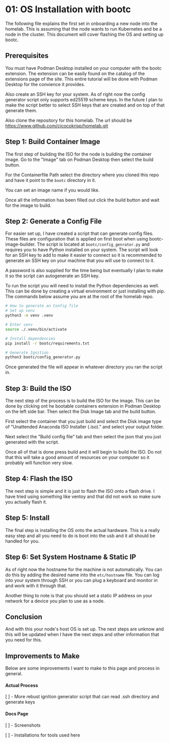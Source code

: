 # 01: OS Installation with bootc

The following file explains the first set in onboarding a new node into the homelab. This is assuming that the node wants to run Kubernetes and be a node in the cluster. This document will cover flashing the OS and setting up bootc.

## Prerequisites

You must have Podman Desktop installed on your computer with the bootc extension. The extension can be easily found on the catalog of the extensions page of the site. This entire tutorial will be done with Podman Desktop for the convience it provides.  

Also create an SSH key for your system. As of right now the config generator script only supports ed25519 scheme keys. In the future I plan to make the script better to select SSH keys that are created and on top of that generate them. 

Also clone the repository for this homelab. The url should be https://www.github.com/cjcocokrisp/homelab.git

## Step 1: Build Container Image

The first step of building the ISO for the node is building the container image. Go to the "Image" tab on Podman Desktop then select the build button.

For the Containerfile Path select the directory where you cloned this repo and have it point to the `bootc` directory in it. 

You can set an image name if you would like.

Once all the information has been filled out click the build button and wait for the image to build. 

## Step 2: Generate a Config File

For easier set up, I have created a script that can generate config files. These files are configuration that is applied on first boot when using bootc-image-builder. The script is located at `bootc/config_genrator.py` and requires you to have Python installed on your system. The script will look for an SSH key to add to make it easier to connect so it is recommended to generate an SSH key on your machine that you will use to connect to it. 

A password is also supplied for the time being but eventually I plan to make it so the script can autogenerate an SSH key.

To run the script you will need to install the Python dependencies as well. This can be done by creating a virtual environment or just installing with pip. The commands below assume you are at the root of the homelab repo.

```bash
# How to generate an Config file
# Set up venv
python3 -m venv .venv

# Enter venv
source ./.venv/bin/activate

# Install dependencies
pip install -r bootc/requirements.txt

# Generate Ignition
python3 bootc/config_generator.py
```

Once generated the file will appear in whatever directory you ran the script in.

## Step 3: Build the ISO

The next step of the process is to build the ISO for the image. This can be done by clicking ont he bootable containers extension in Podman Desktop on the left side bar. Then select the Disk Image tab and the build button. 

First select the container that you just build and select the Disk image type of "Unattended Anaconda ISO Installer (.iso)." and select your output folder. 

Next select the "Build config file" tab and then select the json that you just generated with the script. 

Once all of that is done press build and it will begin to build the ISO. Do not that this will take a good amount of resources on your computer so it probably will function very slow. 

## Step 4: Flash the ISO

The next step is simple and it is just to flash the ISO onto a flash drive. I have tried using something like ventoy and that did not work so make sure you actually flash it.

## Step 5: Install

The final step is installing the OS onto the actual hardware. This is a really easy step and all you need to do is boot into the usb and it all should be handled for you. 

## Step 6: Set System Hostname & Static IP

As of right now the hostname for the machine is not automatically. You can do this by adding the desired name into the `etc/hostname` file. You can log into your system through SSH or you can plug a keyboard and monitor in and work with it through that.

Another thing to note is that you should set a static IP address on your network for a device you plan to use as a node. 

## Conclusion

And with this your node's host OS is set up. The next steps are unknow and this will be updated when I have the next steps and other information that you need for this. 

## Improvements to Make

Below are some improvements I want to make to this page and process in general. 

#### Actual Process 

[ ] - More rebust ignition generator script that can read .ssh directory and generate keys

#### Docs Page

[ ] - Screenshots 

[ ] - Installations for tools used here
